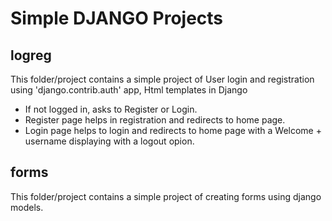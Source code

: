 # Simple DJANGO Projects
## logreg
This folder/project contains a simple project of User login and registration using 'django.contrib.auth' app, Html templates in Django
- If not logged in, asks to Register or Login.
- Register page helps in registration and redirects to home page.
- Login page helps to login and redirects to home page with a Welcome + username displaying with a logout opion.

## forms
This folder/project contains a simple project of creating forms using django models.
